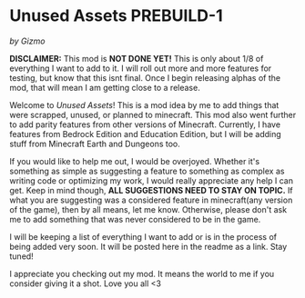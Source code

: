 # Unused Assets PREBUILD-1

*by Gizmo*

**DISCLAIMER:** This mod is **NOT DONE YET!** This is only about 1/8 of everything I want to add to it. I will roll out more and more features for testing, but know that this isnt final. Once I begin releasing alphas of the mod, that will mean I am getting close to a release. 

Welcome to *Unused Assets*! This is a mod idea by me to add things that were scrapped, unused, or planned to minecraft. This mod also went further to add parity features from other versions of Minecraft. Currently, I have features from Bedrock Edition and Education Edition, but I will be adding stuff from Minecraft Earth and Dungeons too.

If you would like to help me out, I would be overjoyed. Whether it's something as simple as suggesting a feature to something as complex as writing code or optimizing my work, I would really appreciate any help I can get. Keep in mind though, **ALL SUGGESTIONS NEED TO STAY ON TOPIC.** If what you are suggesting was a considered feature in minecraft(any version of the game), then by all means, let me know. Otherwise, please don't ask me to add something that was never considered to be in the game. 

I will be keeping a list of everything I want to add or is in the process of being added very soon. It will be posted here in the readme as a link. Stay tuned!

I appreciate you checking out my mod. It means the world to me if you consider giving it a shot. Love you all <3
